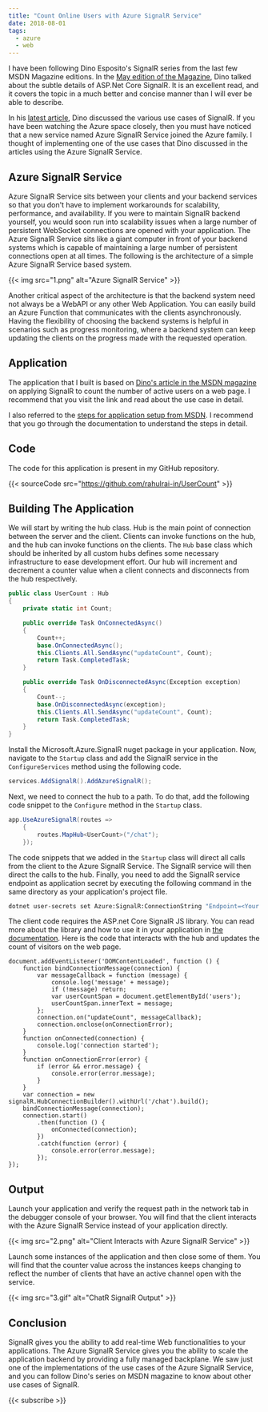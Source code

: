 ```yaml
---
title: "Count Online Users with Azure SignalR Service"
date: 2018-08-01
tags:
  - azure
  - web
---
```


I have been following Dino Esposito's SignalR series from the last few MSDN Magazine editions. In the [May edition of the Magazine](https://msdn.microsoft.com/en-us/magazine/mt846655), Dino talked about the subtle details of ASP.Net Core SignalR. It is an excellent read, and it covers the topic in a much better and concise manner than I will ever be able to describe.

In his [latest article](https://msdn.microsoft.com/magazine/mt847189?MC=Vstudio&MC=WebDev&MC=MobileDev&MC=ASPNET&f=255&MSPPError=-2147217396), Dino discussed the various use cases of SignalR. If you have been watching the Azure space closely, then you must have noticed that a new service named Azure SignalR Service joined the Azure family. I thought of implementing one of the use cases that Dino discussed in the articles using the Azure SignalR Service.

## Azure SignalR Service

Azure SignalR Service sits between your clients and your backend services so that you don't have to implement workarounds for scalability, performance, and availability. If you were to maintain SignalR backend yourself, you would soon run into scalability issues when a large number of persistent WebSocket connections are opened with your application. The Azure SignalR Service sits like a giant computer in front of your backend systems which is capable of maintaining a large number of persistent connections open at all times. The following is the architecture of a simple Azure SignalR Service based system.

{{< img src="1.png" alt="Azure SignalR Service" >}}

Another critical aspect of the architecture is that the backend system need not always be a WebAPI or any other Web Application. You can easily build an Azure Function that communicates with the clients asynchronously. Having the flexibility of choosing the backend systems is helpful in scenarios such as progress monitoring, where a backend system can keep updating the clients on the progress made with the requested operation.

## Application

The application that I built is based on [Dino's article in the MSDN magazine](https://msdn.microsoft.com/magazine/mt847189?MC=Vstudio&MC=WebDev&MC=MobileDev&MC=ASPNET&f=255&MSPPError=-2147217396) on applying SignalR to count the number of active users on a web page. I recommend that you visit the link and read about the use case in detail.

I also referred to the [steps for application setup from MSDN](https://docs.microsoft.com/en-us/azure/azure-signalr/signalr-quickstart-dotnet-core). I recommend that you go through the documentation to understand the steps in detail.

## Code

The code for this application is present in my GitHub repository.

{{< sourceCode src="https://github.com/rahulrai-in/UserCount" >}}

## Building The Application

We will start by writing the hub class. Hub is the main point of connection between the server and the client. Clients can invoke functions on the hub, and the hub can invoke functions on the clients. The `Hub` base class which should be inherited by all custom hubs defines some necessary infrastructure to ease development effort. Our hub will increment and decrement a counter value when a client connects and disconnects from the hub respectively.

```CS
public class UserCount : Hub
{
    private static int Count;

    public override Task OnConnectedAsync()
    {
        Count++;
        base.OnConnectedAsync();
        this.Clients.All.SendAsync("updateCount", Count);
        return Task.CompletedTask;
    }

    public override Task OnDisconnectedAsync(Exception exception)
    {
        Count--;
        base.OnDisconnectedAsync(exception);
        this.Clients.All.SendAsync("updateCount", Count);
        return Task.CompletedTask;
    }
}
```

Install the Microsoft.Azure.SignalR nuget package in your application. Now, navigate to the `Startup` class and add the SignalR service in the `ConfigureServices` method using the following code.

```CS
services.AddSignalR().AddAzureSignalR();
```

Next, we need to connect the hub to a path. To do that, add the following code snippet to the `Configure` method in the `Startup` class.

```CS
app.UseAzureSignalR(routes =>
    {
        routes.MapHub<UserCount>("/chat");
    });
```

The code snippets that we added in the `Startup` class will direct all calls from the client to the Azure SignalR Service. The SignalR service will then direct the calls to the hub. Finally, you need to add the SignalR service endpoint as application secret by executing the following command in the same directory as your application's project file.

```BASH
dotnet user-secrets set Azure:SignalR:ConnectionString "Endpoint=<Your endpoint>;AccessKey=<Your access key>;"
```

The client code requires the ASP.net Core SignalR JS library. You can read more about the library and how to use it in your application in [the documentation](https://docs.microsoft.com/en-us/aspnet/core/signalr/javascript-client). Here is the code that interacts with the hub and updates the count of visitors on the web page.

```JS
document.addEventListener('DOMContentLoaded', function () {
    function bindConnectionMessage(connection) {
        var messageCallback = function (message) {
            console.log('message' + message);
            if (!message) return;
            var userCountSpan = document.getElementById('users');
            userCountSpan.innerText = message;
        };
        connection.on("updateCount", messageCallback);
        connection.onclose(onConnectionError);
    }
    function onConnected(connection) {
        console.log('connection started');
    }
    function onConnectionError(error) {
        if (error && error.message) {
            console.error(error.message);
        }
    }
    var connection = new signalR.HubConnectionBuilder().withUrl('/chat').build();
    bindConnectionMessage(connection);
    connection.start()
        .then(function () {
            onConnected(connection);
        })
        .catch(function (error) {
            console.error(error.message);
        });
});
```

## Output

Launch your application and verify the request path in the network tab in the debugger console of your browser. You will find that the client interacts with the Azure SignalR Service instead of your application directly.

{{< img src="2.png" alt="Client Interacts with Azure SignalR Service" >}}

Launch some instances of the application and then close some of them. You will find that the counter value across the instances keeps changing to reflect the number of clients that have an active channel open with the service.

{{< img src="3.gif" alt="ChatR SignalR Output" >}}

## Conclusion

SignalR gives you the ability to add real-time Web functionalities to your applications. The Azure SignalR Service gives you the ability to scale the application backend by providing a fully managed backplane. We saw just one of the implementations of the use cases of the Azure SignalR Service, and you can follow Dino's series on MSDN magazine to know about other use cases of SignalR.

{{< subscribe >}}
